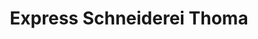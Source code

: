 ---
title: "Express Schneiderei Thoma"
url: /zuerich/express-schneiderei-thoma/
shop: Schneiderei
---